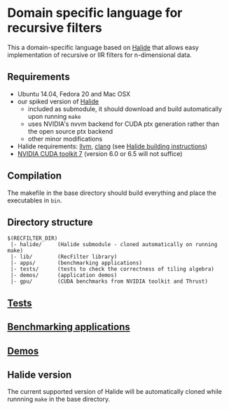 # Domain specific language for recursive filters

This a domain-specific language based on [Halide](http://halide-lang.org) that allows easy
implementation of recursive or IIR filters for n-dimensional data.

## Requirements
- Ubuntu 14.04, Fedora 20 and Mac OSX
- our spiked version of [Halide](https://github.com/gchauras/Halide)
    - included as submodule, it should download and build automatically upon running `make`
    - uses NVIDIA's nvvm backend for CUDA ptx generation rather than the open source ptx backend
    - other minor modifications
- Halide requirements: [llvm](http://llvm.org/), [clang](http://clang.llvm.org/) (see [Halide building instructions](https://github.com/halide/Halide))
- [NVIDIA CUDA toolkit 7](https://developer.nvidia.com/cuda-toolkit) (version 6.0 or 6.5 will not suffice)

## Compilation
The makefile in the base directory should build everything and place the executables in `bin`.

## Directory structure
```
$(RECFILTER_DIR)
 |- halide/     (Halide submodule - cloned automatically on running make)
 |- lib/        (RecFilter library)
 |- apps/       (benchmarking applications)
 |- tests/      (tests to check the correctness of tiling algebra)
 |- demos/      (application demos)
 |- gpu/        (CUDA benchmarks from NVIDIA toolkit and Thrust)
```

## [Tests](https://github.com/mit-gfx/recfilter/tree/master/tests)

## [Benchmarking applications](https://github.com/mit-gfx/recfilter/tree/master/apps)

## [Demos](https://github.com/mit-gfx/recfilter/tree/master/demos)


## Halide version

The current supported version of Halide will be automatically cloned while runnning
`make` in the base directory.
